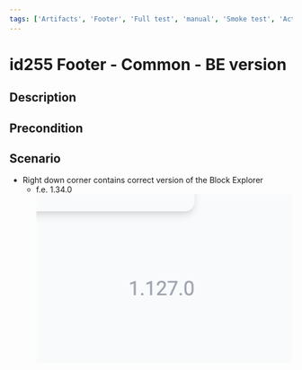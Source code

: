 ```yaml
---
tags: ['Artifacts', 'Footer', 'Full test', 'manual', 'Smoke test', 'Active']
---
```


# id255 Footer - Common - BE version

## Description


## Precondition


## Scenario
- Right down corner contains correct version of the Block Explorer
    - f.e. 1.34.0
      ![Screenshot](../../../../static/img/Common/Foot/id255_1.png)
